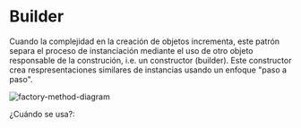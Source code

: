 # Builder
Cuando la complejidad en la creación de objetos incrementa, este patrón separa el proceso de instanciación mediante el uso de otro objeto responsable de la construción, i.e. un constructor (builder).
Este constructor crea respresentaciones similares de instancias usando un enfoque "paso a paso".

![factory-method-diagram](http://www.plantuml.com/plantuml/proxy?cache=no&src=https://raw.githubusercontent.com/paguerre3/creational-patterns/main/cp-samples/src/cp/samples/factories/abstract_factory/_abstract-factory-diagram.iuml)

¿Cuándo se usa?: